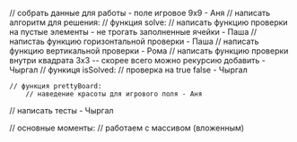 // собрать данные для работы - поле игровое 9х9 - Аня
// написать алгоритм для решения:
    // функция solve:
        // написать функцию проверки на пустые элементы -  не трогать заполненные ячейки - Паша
        // напистаь функцию горизонтальной проверки - Паша
        // написать функцию вертикальной проверки - Рома
        // написать функцию проверки внутри квадрата 3х3 -- скорее всего можно рекурсию добавить - Чыргал
    // функиця isSolved:
        // проверка на true false - Чыргал

    // функция prettyBoard:
        // наведение красоты для игрового поля - Аня

// написать тесты - Чыргал

// основные моменты:
// работаем с массивом (вложенным)